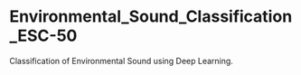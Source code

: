 # Environmental_Sound_Classification_ESC-50
Classification of Environmental Sound using Deep Learning.
